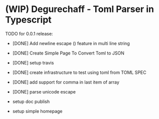 (WIP) Degurechaff - Toml Parser in Typescript
=================

TODO for 0.0.1 release:

- [DONE] Add newline escape (\) feature in multi line string
- [DONE] Create Simple Page To Convert Toml to JSON
- [DONE] setup travis
- [DONE] create infrastructure to test using toml from TOML SPEC
- [DONE] add support for comma in last item of array
- [DONE] parse unicode escape

- setup doc publish
- setup simple homepage
